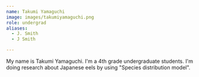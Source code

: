 ```yaml
---
name: Takumi Yamaguchi
image: images/takumiyamaguchi.png
role: undergrad
aliases:
  - J. Smith
  - J Smith

---
```


My name is Takumi Yamaguchi.
I'm a 4th grade undergraduate students.
I'm doing research about Japanese eels by using "Species distribution model".